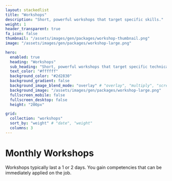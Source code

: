 ```yaml
---
layout: stackedlist
title: "Workshops"
description: "Short, powerful workshops that target specific skills."
weight: 1
header_transparent: true
fa_icon: false
thumbnail: "/assets/images/gen/packages/workshop-thumbnail.png"
image: "/assets/images/gen/packages/workshop-large.png"

hero:
  enabled: true
  heading: "Workshops"
  sub_heading: "Short, powerful workshops that target specific technical skills."
  text_color: "#ffffff"
  background_color: "#2d2830"
  background_gradient: false
  background_image_blend_mode: "overlay" # "overlay", "multiply", "screen"
  background_image: "/assets/images/gen/packages/workshop-large.png"
  fullscreen_mobile: false
  fullscreen_desktop: false
  height: "200px"

grid:
  collection: "workshops"
  sort_by: "weight" # "date", "weight"
  columns: 3
---
```


# Monthly Workshops

Workshops typically last a 1 or 2 days. You gain competencies that can be immediately applied on the job.
